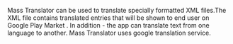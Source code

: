 Mass Translator can be used to translate specially formatted XML files.The XML file contains translated entries that will be shown to end user on Google Play Market . In addition - the app can  translate text from one language to another. Mass Translator uses google translation service.
